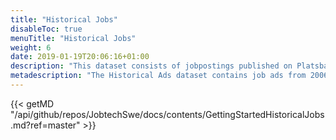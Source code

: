 ```yaml
---
title: "Historical Jobs"
disableToc: true
menuTitle: "Historical Jobs"
weight: 6
date: 2019-01-19T20:06:16+01:00
description: "This dataset consists of jobpostings published on Platsbanken from the year 2006 and forward."
metadescription: "The Historical Ads dataset contains job ads from 2006 onwards. The dataset is used today by analysts, researchers, journalists, recruitment companies and AI developers. The dataset can be used by anyone, read more"
---
```


{{< getMD "/api/github/repos/JobtechSwe/docs/contents/GettingStartedHistoricalJobs.md?ref=master" >}}